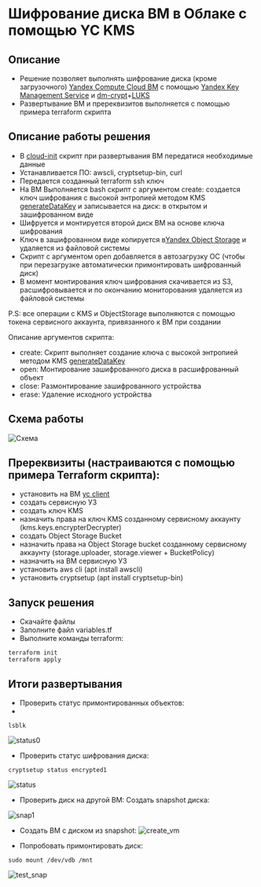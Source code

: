 # Шифрование диска ВМ в Облаке с помощью YC KMS

## Описание
- Решение позволяет выполнять шифрование диска (кроме загрузочного) [Yandex Compute Cloud ВМ](https://cloud.yandex.ru/services/compute) с помощью [Yandex Key Management Service](https://cloud.yandex.ru/services/kms) и [dm-crypt](https://en.wikipedia.org/wiki/Dm-crypt)+[LUKS](https://en.wikipedia.org/wiki/Linux_Unified_Key_Setup)
- Развертывание ВМ и пререквизитов выполняется с помощью примера terraform скрипта 

## Описание работы решения
- В [cloud-init](https://cloud.yandex.ru/docs/compute/concepts/vm-metadata#keys-processed-in-public-images) скрипт при развертывания ВМ передатися необходимые данные
- Устанавливается ПО: awscli, cryptsetup-bin, curl
- Передается созданный terraform ssh ключ
- На ВМ Выполняется bash скрипт с аргументом create: создается ключ шифрования с высокой энтропией методом KMS [generateDataKey](https://cloud.yandex.ru/docs/kms/api-ref/SymmetricCrypto/generateDataKey) и записывается на диск: в открытом и зашифрованном виде 
- Шифруется и монтируется второй диск ВМ на основе ключа шифрования
- Ключ в зашифрованном виде копируется в[Yandex Object Storage](https://cloud.yandex.ru/services/storage) и удаляется из файловой системы
- Скрипт с аргументом open добавляется в автозагрузку ОС (чтобы при перезагрузке автоматически примонтировать шифрованный диск)
- В момент монтирования ключ шифрования скачивается из S3, расшифровывается и по окончанию мониторования удаляется из файловой системы

P.S: все операции с KMS и ObjectStorage выполняются с помощью токена сервисного аккаунта, привязанного к ВМ при создании

Описание аргументов скрипта:
- create: Скрипт выполняет создание ключа с высокой энтропией методом KMS [generateDataKey](https://cloud.yandex.ru/docs/kms/api-ref/SymmetricCrypto/generateDataKey)
- open: Монтирование зашифрованного диска в расшифрованный объект
- close: Размонтирование зашифрованного устройства
- erase: Удаление исходного устройства


## Схема работы
![Схема](https://user-images.githubusercontent.com/85429798/131116794-8dd100e3-c024-4297-a39d-8d1482fc8ead.png)


## Пререквизиты (настраиваются с помощью примера Terraform скрипта):
- установить на ВМ [yc client](https://cloud.yandex.ru/docs/cli/quickstart)
- создать сервисную УЗ
- создать ключ KMS
- назначить права на ключ KMS созданному сервисному аккаунту (kms.keys.encrypterDecrypter)
- создать Object Storage Bucket
- назначить права на Object Storage bucket созданному сервисному аккаунту (storage.uploader, storage.viewer + BucketPolicy)
- назначить на ВМ сервисную УЗ
- установить aws cli (apt install awscli)
- установить cryptsetup (apt install cryptsetup-bin)


## Запуск решения
- Скачайте файлы
- Заполните файл variables.tf
- Выполните команды terraform:

```
terraform init
terraform apply
```
## Итоги развертывания
- Проверить статус примонтированных объектов:
- 
```
lsblk
```

![status0](https://user-images.githubusercontent.com/85429798/131117114-d15f733e-8db8-4bdc-a3bf-082554a4e7cc.jpg)

- Проверить статус шифрования диска:

```
cryptsetup status encrypted1
```
![status](https://user-images.githubusercontent.com/85429798/131117237-bb081d75-3876-4970-9a2c-b52ae4161c55.jpg)

- Проверить диск на другой ВМ: Создать snapshot диска:

![snap1](https://user-images.githubusercontent.com/85429798/131117342-0ef73d39-890b-49c4-888c-7ca43789356f.jpg)

- Создать ВМ с диском из snapshot:
![create_vm](https://user-images.githubusercontent.com/85429798/131117386-e1e9e805-2412-48bd-be9e-41e4ee83eed9.png)

- Попробовать примонтировать диск:

```
sudo mount /dev/vdb /mnt
```
![test_snap](https://user-images.githubusercontent.com/85429798/131117495-c2cc85d4-21c9-4578-9027-907bf6c9d0c2.jpg)



